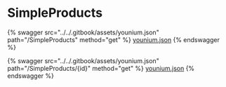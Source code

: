 # SimpleProducts

{% swagger src="../../.gitbook/assets/younium.json" path="/SimpleProducts" method="get" %}
[younium.json](../../.gitbook/assets/younium.json)
{% endswagger %}

{% swagger src="../../.gitbook/assets/younium.json" path="/SimpleProducts/{id}" method="get" %}
[younium.json](../../.gitbook/assets/younium.json)
{% endswagger %}
